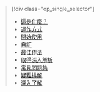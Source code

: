 > [!div class="op_single_selector"]
> * [這是什麼？](../articles/active-directory/active-directory-passwords.md)
> * [運作方式](../articles/active-directory/active-directory-passwords-how-it-works.md)
> * [開始使用](../articles/active-directory/active-directory-passwords-getting-started.md)
> * [自訂](../articles/active-directory/active-directory-passwords-customize.md)
> * [最佳作法](../articles/active-directory/active-directory-passwords-best-practices.md)
> * [取得深入解析](../articles/active-directory/active-directory-passwords-get-insights.md)
> * [常見問題集](../articles/active-directory/active-directory-passwords-faq.md)
> * [疑難排解](../articles/active-directory/active-directory-passwords-troubleshoot.md)
> * [深入了解](../articles/active-directory/active-directory-passwords-learn-more.md)
> 
> 



<!--HONumber=Jan17_HO3-->


